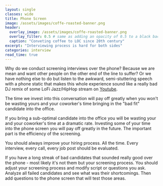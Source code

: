```yaml
---
layout: single
classes: wide
title: Phone Screen
image: /assets/images/coffe-roasted-banner.png
header:
  overlay_image: /assets/images/coffe-roasted-banner.png
  overlay_filter: 0.5 # same as adding an opacity of 0.5 to a black background
  caption: "Conveting coffee to LOC since 20th century"
excerpt: "Interviewing process is hard for both sides"
categories: interview
read_time: true
---
```


Why do we conduct screening interviews over the phone?
Because we are mean and want other people on the other end of the line to suffer?
Or we have nothing else to do but listen to the awkward, semi-stuttering speech with a phone static that makes this whole experience sound like a really bad DJ remix of some LoFi Jazz/HipHop stream on [Youtube](https://www.youtube.com/results?search_query=lofi+hip+hop).

The time we invest into this conversation will pay off greatly when you won't be wasting yours and your coworker's time bringing in the "bad fit" candidate into the office.

If you bring a sub-optimal candidate into the office you will be wasting your and your coworker's time at a dramatic rate. Investing some of your time into the phone screen you will pay off greatly in the future. The important part is the efficiency of the screening.

You should always improve your hiring process. All the time.
Every interview, every call, every job post should be evaluated.

If you have a long streak of bad candidates that sounded really good over the phone - most likely it's not them but your screening process. You should adjust your screening process and modify script or questions you ask. Analyze all failed candidates and see what was their shortcomings. Then add questions to the phone screen that will test those areas.
